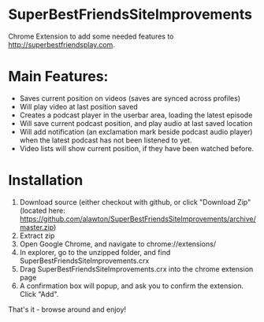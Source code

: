 # SuperBestFriendsSiteImprovements
Chrome Extension to add some needed features to http://superbestfriendsplay.com.

# Main Features:
 - Saves current position on videos (saves are synced across profiles)
 - Will play video at last position saved
 - Creates a podcast player in the userbar area, loading the latest episode
 - Will save current podcast position, and play audio at last saved location
 - Will add notification (an exclamation mark beside podcast audio player) when the latest podcast has not been listened to yet.
 - Video lists will show current position, if they have been watched before.

# Installation

1. Download source (either checkout with github, or click "Download Zip" (located here: https://github.com/alawton/SuperBestFriendsSiteImprovements/archive/master.zip)
2. Extract zip
3. Open Google Chrome, and navigate to chrome://extensions/
4. In explorer, go to the unzipped folder, and find SuperBestFriendsSiteImprovements.crx
5. Drag SuperBestFriendsSiteImprovements.crx into the chrome extension page
6. A confirmation box will popup, and ask you to confirm the extension. Click "Add".

That's it - browse around and enjoy!